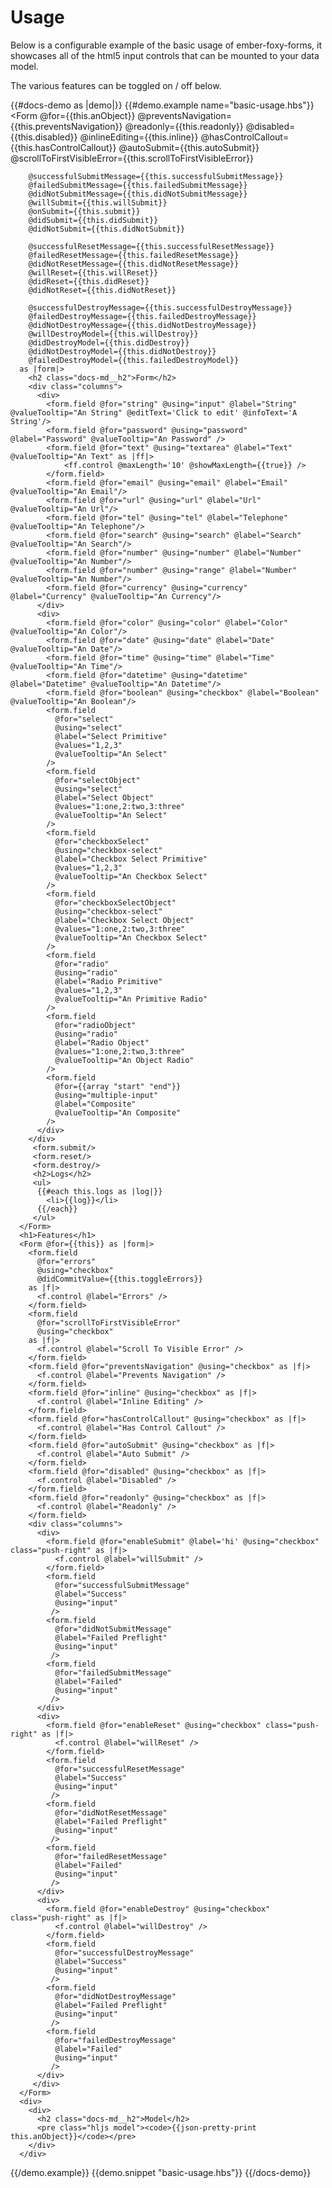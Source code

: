 # Usage 

Below is a configurable example of the basic usage of ember-foxy-forms, it showcases all of the html5 input controls
that can be mounted to your data model.

The various features can be toggled on / off below.

{{#docs-demo as |demo|}}
  {{#demo.example name="basic-usage.hbs"}}
      <Form
        @for={{this.anObject}} 
        @preventsNavigation={{this.preventsNavigation}}
        @readonly={{this.readonly}} 
        @disabled={{this.disabled}} 
        @inlineEditing={{this.inline}} 
        @hasControlCallout={{this.hasControlCallout}} 
        @autoSubmit={{this.autoSubmit}} 
        @scrollToFirstVisibleError={{this.scrollToFirstVisibleError}}
        
        @successfulSubmitMessage={{this.successfulSubmitMessage}}
        @failedSubmitMessage={{this.failedSubmitMessage}}
        @didNotSubmitMessage={{this.didNotSubmitMessage}}
        @willSubmit={{this.willSubmit}}
        @onSubmit={{this.submit}}
        @didSubmit={{this.didSubmit}}
        @didNotSubmit={{this.didNotSubmit}}
       
        @successfulResetMessage={{this.successfulResetMessage}}
        @failedResetMessage={{this.failedResetMessage}}
        @didNotResetMessage={{this.didNotResetMessage}}
        @willReset={{this.willReset}}
        @didReset={{this.didReset}}
        @didNotReset={{this.didNotReset}}
        
        @successfulDestroyMessage={{this.successfulDestroyMessage}}
        @failedDestroyMessage={{this.failedDestroyMessage}}
        @didNotDestroyMessage={{this.didNotDestroyMessage}}
        @willDestroyModel={{this.willDestroy}}
        @didDestroyModel={{this.didDestroy}}
        @didNotDestroyModel={{this.didNotDestroy}}
        @failedDestroyModel={{this.failedDestroyModel}}
      as |form|>
        <h2 class="docs-md__h2">Form</h2>
        <div class="columns">
          <div>
            <form.field @for="string" @using="input" @label="String" @valueTooltip="An String" @editText='Click to edit' @infoText='A String'/>
            <form.field @for="password" @using="password" @label="Password" @valueTooltip="An Password" />
            <form.field @for="text" @using="textarea" @label="Text" @valueTooltip="An Text" as |ff|>
                <ff.control @maxLength='10' @showMaxLength={{true}} />
            </form.field>
            <form.field @for="email" @using="email" @label="Email" @valueTooltip="An Email"/>
            <form.field @for="url" @using="url" @label="Url" @valueTooltip="An Url"/>
            <form.field @for="tel" @using="tel" @label="Telephone" @valueTooltip="An Telephone"/>
            <form.field @for="search" @using="search" @label="Search" @valueTooltip="An Search"/>
            <form.field @for="number" @using="number" @label="Number" @valueTooltip="An Number"/>
            <form.field @for="number" @using="range" @label="Number" @valueTooltip="An Number"/>
            <form.field @for="currency" @using="currency" @label="Currency" @valueTooltip="An Currency"/>
          </div>
          <div>
            <form.field @for="color" @using="color" @label="Color" @valueTooltip="An Color"/>
            <form.field @for="date" @using="date" @label="Date" @valueTooltip="An Date"/>
            <form.field @for="time" @using="time" @label="Time" @valueTooltip="An Time"/>
            <form.field @for="datetime" @using="datetime" @label="Datetime" @valueTooltip="An Datetime"/>
            <form.field @for="boolean" @using="checkbox" @label="Boolean"  @valueTooltip="An Boolean"/>
            <form.field 
              @for="select" 
              @using="select" 
              @label="Select Primitive" 
              @values="1,2,3" 
              @valueTooltip="An Select"
            />
            <form.field 
              @for="selectObject" 
              @using="select" 
              @label="Select Object" 
              @values="1:one,2:two,3:three" 
              @valueTooltip="An Select"
            />
            <form.field 
              @for="checkboxSelect" 
              @using="checkbox-select" 
              @label="Checkbox Select Primitive" 
              @values="1,2,3" 
              @valueTooltip="An Checkbox Select"
            />
            <form.field 
              @for="checkboxSelectObject" 
              @using="checkbox-select" 
              @label="Checkbox Select Object" 
              @values="1:one,2:two,3:three" 
              @valueTooltip="An Checkbox Select"
            />
            <form.field 
              @for="radio" 
              @using="radio" 
              @label="Radio Primitive" 
              @values="1,2,3" 
              @valueTooltip="An Primitive Radio"
            />
            <form.field 
              @for="radioObject" 
              @using="radio" 
              @label="Radio Object" 
              @values="1:one,2:two,3:three" 
              @valueTooltip="An Object Radio"
            />
            <form.field 
              @for={{array "start" "end"}} 
              @using="multiple-input" 
              @label="Composite" 
              @valueTooltip="An Composite"
            />
          </div>
        </div>
         <form.submit/>
         <form.reset/>
         <form.destroy/>
         <h2>Logs</h2>
         <ul>
          {{#each this.logs as |log|}}
            <li>{{log}}</li>
          {{/each}}
         </ul>
      </Form>
      <h1>Features</h1>
      <Form @for={{this}} as |form|>
        <form.field 
          @for="errors" 
          @using="checkbox" 
          @didCommitValue={{this.toggleErrors}}
        as |f|>
          <f.control @label="Errors" />
        </form.field>
        <form.field 
          @for="scrollToFirstVisibleError" 
          @using="checkbox" 
        as |f|>
          <f.control @label="Scroll To Visible Error" />
        </form.field>
        <form.field @for="preventsNavigation" @using="checkbox" as |f|>
          <f.control @label="Prevents Navigation" />
        </form.field>
        <form.field @for="inline" @using="checkbox" as |f|>
          <f.control @label="Inline Editing" />
        </form.field>
        <form.field @for="hasControlCallout" @using="checkbox" as |f|>
          <f.control @label="Has Control Callout" />
        </form.field>
        <form.field @for="autoSubmit" @using="checkbox" as |f|>
          <f.control @label="Auto Submit" />
        </form.field>
        <form.field @for="disabled" @using="checkbox" as |f|>
          <f.control @label="Disabled" />
        </form.field>
        <form.field @for="readonly" @using="checkbox" as |f|>
          <f.control @label="Readonly" />
        </form.field>
        <div class="columns">
          <div>
            <form.field @for="enableSubmit" @label='hi' @using="checkbox" class="push-right" as |f|>
              <f.control @label="willSubmit" />
            </form.field>
            <form.field 
              @for="successfulSubmitMessage"
              @label="Success"
              @using="input" 
             />
            <form.field 
              @for="didNotSubmitMessage"
              @label="Failed Preflight"
              @using="input" 
             />
            <form.field 
              @for="failedSubmitMessage"
              @label="Failed"
              @using="input" 
             />
          </div>
          <div>
            <form.field @for="enableReset" @using="checkbox" class="push-right" as |f|>
              <f.control @label="willReset" />
            </form.field>
            <form.field 
              @for="successfulResetMessage"
              @label="Success"
              @using="input" 
             />
            <form.field 
              @for="didNotResetMessage"
              @label="Failed Preflight"
              @using="input" 
             />
            <form.field 
              @for="failedResetMessage"
              @label="Failed"
              @using="input" 
             />
          </div>
          <div>
            <form.field @for="enableDestroy" @using="checkbox" class="push-right" as |f|>
              <f.control @label="willDestroy" />
            </form.field>
            <form.field 
              @for="successfulDestroyMessage"
              @label="Success"
              @using="input" 
             />
            <form.field 
              @for="didNotDestroyMessage"
              @label="Failed Preflight"
              @using="input" 
             />
            <form.field 
              @for="failedDestroyMessage"
              @label="Failed"
              @using="input" 
             />
          </div>
         </div>
      </Form>
      <div>
        <div>
          <h2 class="docs-md__h2">Model</h2>
          <pre class="hljs model"><code>{{json-pretty-print this.anObject}}</code></pre>
        </div>
      </div>
  {{/demo.example}}
  {{demo.snippet "basic-usage.hbs"}}
{{/docs-demo}}

